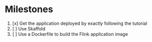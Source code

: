 # Milestones

1. [x] Get the application deployed by exactly following the tutorial
2. [ ] Use Skaffold
3. [ ] Use a Dockerfile to build the Flink application image

